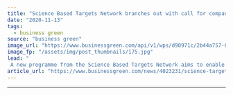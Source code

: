 ```yaml
---
title: "Science Based Targets Network branches out with call for companies to help design targets to stem nature's decline"
date: "2020-11-13"
tags: 
  - business green
source: "business green"
image_url: "https://www.businessgreen.com/api/v1/wps/d90971c/2b44a757-63bd-4b5a-9bea-83a2fd4c1f6d/5/nestledeforestation-350x250-185x114.jpg"
image_fp: "/assets/img/post_thumbnails/175.jpg"
lead: "
 A new programme from the Science Based Targets Network aims to enable firms to adopt credible targets to support efforts to reverse the ongoing decline of nature ..."
article_url: "https://www.businessgreen.com/news/4023231/science-targets-network-branches-companies-help-design-targets-stem-nature-decline"
---
```


---
